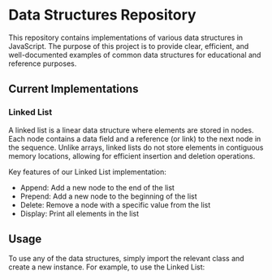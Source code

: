 # Data Structures Repository

This repository contains implementations of various data structures in JavaScript. The purpose of this project is to provide clear, efficient, and well-documented examples of common data structures for educational and reference purposes.

## Current Implementations

### Linked List

A linked list is a linear data structure where elements are stored in nodes. Each node contains a data field and a reference (or link) to the next node in the sequence. Unlike arrays, linked lists do not store elements in contiguous memory locations, allowing for efficient insertion and deletion operations.

Key features of our Linked List implementation:
- Append: Add a new node to the end of the list
- Prepend: Add a new node to the beginning of the list
- Delete: Remove a node with a specific value from the list
- Display: Print all elements in the list

## Usage

To use any of the data structures, simply import the relevant class and create a new instance. For example, to use the Linked List:
